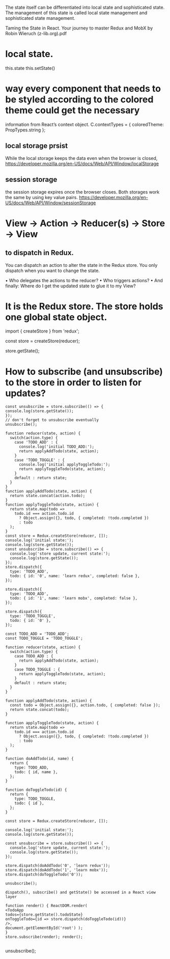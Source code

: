 The state itself can be differentiated into local state and sophisticated state. 
The management of this state is called local state management and sophisticated state management.


Taming the State in React. Your journey to master Redux and MobX by Robin Wieruch (z-lib.org).pdf


# local state.
this.state
this.setState()


# way every component that needs to be styled according to the colored theme could get the necessary
  information from React’s context object. 
  C.contextTypes = { coloredTheme: PropTypes.string
};
## local storage prsist
While the local storage keeps the data even when the browser is closed,
https://developer.mozilla.org/en-US/docs/Web/API/Window/localStorage

## session storage
the session storage expires once the browser closes. Both storages work the same by using key value pairs.
https://developer.mozilla.org/en-US/docs/Web/API/Window/sessionStorage

# View -> Action -> Reducer(s) -> Store -> View
## to dispatch in Redux. 
You can dispatch an action to alter the state in the Redux store. You only dispatch when you want to change the state. 

• Who delegates the actions to the reducer?
• Who triggers actions?
• And finally: Where do I get the updated state to glue it to my View?
# It is the Redux store. The store holds one global state object. 
import { createStore } from 'redux';

const store = createStore(reducer);

store.getState();
# How to subscribe (and unsubscribe) to the store in order to listen for updates?
```
const unsubscribe = store.subscribe(() => { console.log(store.getState());
});
// don't forget to unsubscribe eventually
unsubscribe();

function reducer(state, action) {
  switch(action.type) {
    case 'TODO_ADD' : {
      console.log('initial TODO_ADD:');
      return applyAddTodo(state, action);
    }
    case 'TODO_TOGGLE' : {
      console.log('initial applyToggleTodo:');
      return applyToggleTodo(state, action);
    }
    default : return state;
  }
}
function applyAddTodo(state, action) {
  return state.concat(action.todo);
}
function applyToggleTodo(state, action) {
  return state.map(todo =>
    todo.id === action.todo.id
      ? Object.assign({}, todo, { completed: !todo.completed })
      : todo
  );
}
const store = Redux.createStore(reducer, []);
console.log('initial state:');
console.log(store.getState());
const unsubscribe = store.subscribe(() => {
  console.log('store update, current state:');
  console.log(store.getState());
});
store.dispatch({
  type: 'TODO_ADD',
  todo: { id: '0', name: 'learn redux', completed: false },
});

store.dispatch({
  type: 'TODO_ADD',
  todo: { id: '1', name: 'learn mobx', completed: false },
});

store.dispatch({
  type: 'TODO_TOGGLE',
  todo: { id: '0' },
});

const TODO_ADD = 'TODO_ADD';
const TODO_TOGGLE = 'TODO_TOGGLE';

function reducer(state, action) {
  switch(action.type) {
    case TODO_ADD : {
      return applyAddTodo(state, action);
    }
    case TODO_TOGGLE : {
      return applyToggleTodo(state, action);
    }
    default : return state;
  }
}

function applyAddTodo(state, action) {
  const todo = Object.assign({}, action.todo, { completed: false });
  return state.concat(todo);
}

function applyToggleTodo(state, action) {
  return state.map(todo =>
    todo.id === action.todo.id
      ? Object.assign({}, todo, { completed: !todo.completed })
      : todo
  );
}

function doAddTodo(id, name) {
  return {
    type: TODO_ADD,
    todo: { id, name },
  };
}

function doToggleTodo(id) {
  return {
    type: TODO_TOGGLE,
    todo: { id },
  };
}

const store = Redux.createStore(reducer, []);

console.log('initial state:');
console.log(store.getState());

const unsubscribe = store.subscribe(() => {
  console.log('store update, current state:');
  console.log(store.getState());
});

store.dispatch(doAddTodo('0', 'learn redux'));
store.dispatch(doAddTodo('1', 'learn mobx'));
store.dispatch(doToggleTodo('0'));

unsubscribe();

dispatch(), subscribe() and getState() be accessed in a React view layer

function render() { ReactDOM.render(
<TodoApp
todos={store.getState().todoState}
onToggleTodo={id => store.dispatch(doToggleTodo(id))}
/>,
document.getElementById('root') );
}
store.subscribe(render); render();


```

unsubscribe();
